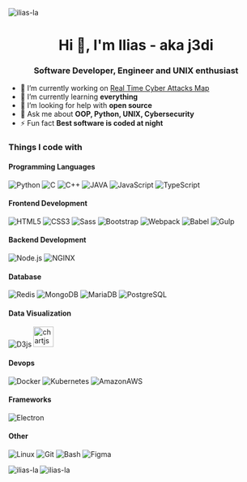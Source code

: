 <p align="left"> <img src="https://komarev.com/ghpvc/?username=ilias-la&label=Profile+Views&color=red" alt="ilias-la" /> </p>

<h1 align="center">Hi 👋, I'm Ilias - aka j3di</h1>
<h3 align="center">Software Developer, Engineer and UNIX enthusiast</h3>

- 🔭 I’m currently working on [Real Time Cyber Attacks Map](https://dev01-vm.csd.uoc.gr/)
- 🌱 I’m currently learning **everything**
- 🤝 I’m looking for help with **open source**
- 💬 Ask me about **OOP, Python, UNIX, Cybersecurity**
- ⚡ Fun fact **Best software is coded at night**

<h3>Things I code with</h3>

#### Programming Languages
<p align="left">
  <img alt="Python" src="https://img.shields.io/badge/Python-45b8d8?style=flat-square&logo=Python&color=3776AB&logoColor=white"/>
  <img alt="C" src="https://img.shields.io/badge/-45b8d8?style=flat-square&logo=C&color=A8B9CC&logoColor=white"/>
  <img alt="C++" src="https://img.shields.io/badge/C++-45b8d8?style=flat-square&logo=C++&color=00599C&logoColor=white"/>
  <img alt="JAVA" src="https://img.shields.io/badge/Java-45b8d8?style=flat-square&logo=JAVA&color=007396&logoColor=white"/>
  <img alt="JavaScript" src="https://img.shields.io/badge/JavaScript-45b8d8?style=flat-square&logo=JavaScript&color=F7DF1E&logoColor=white"/>
  <img alt="TypeScript" src="https://img.shields.io/badge/Typescript-45b8d8?style=flat-square&logo=TypeScript&color=007ACC&logoColor=white"/>
</p>

#### Frontend Development
<p align="left">
  <img alt="HTML5" src="https://img.shields.io/badge/HTML5-45b8d8?style=flat-square&logo=HTML5&color=E34F26&logoColor=white"/>
  <img alt="CSS3" src="https://img.shields.io/badge/CSS3-45b8d8?style=flat-square&logo=CSS3&color=1572B6&logoColor=white"/>
  <img alt="Sass" src="https://img.shields.io/badge/Sass-45b8d8?style=flat-square&logo=Sass&color=CC6699&logoColor=white"/>
  <img alt="Bootstrap" src="https://img.shields.io/badge/Bootstrap-45b8d8?style=flat-square&logo=Bootstrap&color=563D7C&logoColor=white"/>
  <img alt="Webpack" src="https://img.shields.io/badge/Webpack-45b8d8?style=flat-square&logo=Webpack&color=8DD6F9&logoColor=white"/>
  <img alt="Babel" src="https://img.shields.io/badge/Babel-45b8d8?style=flat-square&logo=Babel&color=F9DC3E&logoColor=white"/>
  <img alt="Gulp" src="https://img.shields.io/badge/Gulp-45b8d8?style=flat-square&logo=Gulp&color=CF4647&logoColor=white"/>
</p>

#### Backend Development
<p align="left">
  <img alt="Node.js" src="https://img.shields.io/badge/Node.js-45b8d8?style=flat-square&logo=Node.js&color=339933&logoColor=white"/>
  <img alt="NGINX" src="https://img.shields.io/badge/NGINX-45b8d8?style=flat-square&logo=NGINX&color=269539&logoColor=white"/>
</p>

#### Database
<p align="left">
  <img alt="Redis" src="https://img.shields.io/badge/Redis-45b8d8?style=flat-square&logo=redis&color=DC382D&logoColor=white"/>
  <img alt="MongoDB" src="https://img.shields.io/badge/MongoDB-45b8d8?style=flat-square&logo=MongoDB&color=47A248&logoColor=white"/>
  <img alt="MariaDB" src="https://img.shields.io/badge/MariaDB-45b8d8?style=flat-square&logo=MariaDB&color=003545&logoColor=white"/>
  <img alt="PostgreSQL" src="https://img.shields.io/badge/PostgreSQL-45b8d8?style=flat-square&logo=PostgreSQL&color=336791&logoColor=white"/>
</p>

#### Data Visualization
<p align="left">
  <img alt="D3js" src="https://img.shields.io/badge/D3.js-45b8d8?style=flat-square&logo=D3.js&color=F9A03C&logoColor=white"/>
  <img src="https://www.chartjs.org/media/logo-title.svg" alt="chartjs" width="40" height="40"/>
</p>

#### Devops
<p align="left">
  <img alt="Docker" src="https://img.shields.io/badge/Docker-45b8d8?style=flat-square&logo=Docker&color=2496ED&logoColor=white"/>
  <img alt="Kubernetes" src="https://img.shields.io/badge/Kubernetes-45b8d8?style=flat-square&logo=Kubernetes&color=326CE5&logoColor=white"/>
  <img alt="AmazonAWS" src="https://img.shields.io/badge/Amazon AWS-45b8d8?style=flat-square&logo=Amazon+AWS&color=232F3E&logoColor=white"/>
</p>

#### Frameworks
<p align="left">
  <img alt="Electron" src="https://img.shields.io/badge/Electron-45b8d8?style=flat-square&logo=Electron&color=47848F&logoColor=white"/>
</p>

#### Other
<p align="left">
  <img alt="Linux" src="https://img.shields.io/badge/Linux-45b8d8?style=flat-square&logo=Linux&color=FCC624&logoColor=white"/>
  <img alt="Git" src="https://img.shields.io/badge/Git-45b8d8?style=flat-square&logo=Git&color=F05032&logoColor=white"/>
  <img alt="Bash" src="https://img.shields.io/badge/Bash-45b8d8?style=flat-square&logo=GNU+bash&color=4EAA25&logoColor=white"/>
  <img alt="Figma" src="https://img.shields.io/badge/Figma-45b8d8?style=flat-square&logo=Figma&color=F24E1E&logoColor=white"/>
</p>

<p>
  <img align="left" src="https://github-readme-stats.vercel.app/api/top-langs/?username=ilias-la&layout=default" alt="ilias-la"/>
  <img align="center" src="https://github-readme-stats.vercel.app/api?username=ilias-la&show_icons=true&count_private=true&theme=dark&include_all_commits=true" alt="ilias-la" />
</p>
